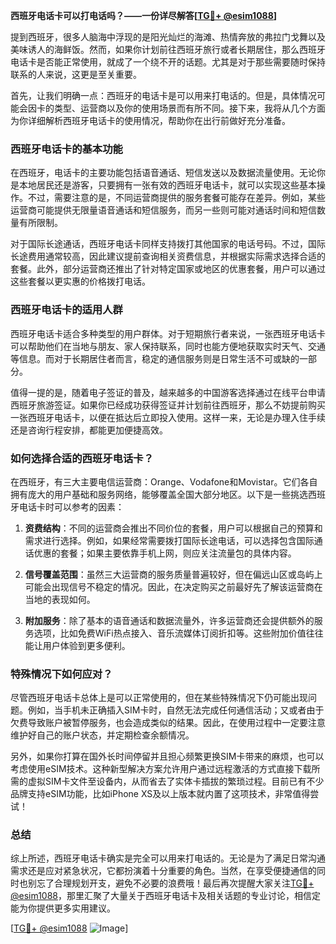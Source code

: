 **西班牙电话卡可以打电话吗？——一份详尽解答[[TG💪+ @esim1088](https://t.me/s/esim1088)]**

提到西班牙，很多人脑海中浮现的是阳光灿烂的海滩、热情奔放的弗拉门戈舞以及美味诱人的海鲜饭。然而，如果你计划前往西班牙旅行或者长期居住，那么西班牙电话卡是否能正常使用，就成了一个绕不开的话题。尤其是对于那些需要随时保持联系的人来说，这更是至关重要。

首先，让我们明确一点：西班牙的电话卡是可以用来打电话的。但是，具体情况可能会因卡的类型、运营商以及你的使用场景而有所不同。接下来，我将从几个方面为你详细解析西班牙电话卡的使用情况，帮助你在出行前做好充分准备。

### 西班牙电话卡的基本功能

在西班牙，电话卡的主要功能包括语音通话、短信发送以及数据流量使用。无论你是本地居民还是游客，只要拥有一张有效的西班牙电话卡，就可以实现这些基本操作。不过，需要注意的是，不同运营商提供的服务套餐可能存在差异。例如，某些运营商可能提供无限量语音通话和短信服务，而另一些则可能对通话时间和短信数量有所限制。

对于国际长途通话，西班牙电话卡同样支持拨打其他国家的电话号码。不过，国际长途费用通常较高，因此建议提前查询相关资费信息，并根据实际需求选择合适的套餐。此外，部分运营商还推出了针对特定国家或地区的优惠套餐，用户可以通过这些套餐以更实惠的价格拨打电话。

### 西班牙电话卡的适用人群

西班牙电话卡适合多种类型的用户群体。对于短期旅行者来说，一张西班牙电话卡可以帮助他们在当地与朋友、家人保持联系，同时也能方便地获取实时天气、交通等信息。而对于长期居住者而言，稳定的通信服务则是日常生活不可或缺的一部分。

值得一提的是，随着电子签证的普及，越来越多的中国游客选择通过在线平台申请西班牙旅游签证。如果你已经成功获得签证并计划前往西班牙，那么不妨提前购买一张西班牙电话卡，以便在抵达后立即投入使用。这样一来，无论是办理入住手续还是咨询行程安排，都能更加便捷高效。

### 如何选择合适的西班牙电话卡？

在西班牙，有三大主要电信运营商：Orange、Vodafone和Movistar。它们各自拥有庞大的用户基础和服务网络，能够覆盖全国大部分地区。以下是一些挑选西班牙电话卡时可以参考的因素：

1. **资费结构**：不同的运营商会推出不同价位的套餐，用户可以根据自己的预算和需求进行选择。例如，如果经常需要拨打国际长途电话，可以选择包含国际通话优惠的套餐；如果主要依靠手机上网，则应关注流量包的具体内容。
   
2. **信号覆盖范围**：虽然三大运营商的服务质量普遍较好，但在偏远山区或岛屿上可能会出现信号不稳定的情况。因此，在决定购买之前最好先了解该运营商在当地的表现如何。

3. **附加服务**：除了基本的语音通话和数据流量外，许多运营商还会提供额外的服务选项，比如免费WiFi热点接入、音乐流媒体订阅折扣等。这些附加价值往往能让用户体验到更多便利。

### 特殊情况下如何应对？

尽管西班牙电话卡总体上是可以正常使用的，但在某些特殊情况下仍可能出现问题。例如，当手机未正确插入SIM卡时，自然无法完成任何通信活动；又或者由于欠费导致账户被暂停服务，也会造成类似的结果。因此，在使用过程中一定要注意维护好自己的账户状态，并定期检查余额情况。

另外，如果你打算在国外长时间停留并且担心频繁更换SIM卡带来的麻烦，也可以考虑使用eSIM技术。这种新型解决方案允许用户通过远程激活的方式直接下载所需的虚拟SIM卡文件至设备内，从而省去了实体卡插拔的繁琐过程。目前已有不少品牌支持eSIM功能，比如iPhone XS及以上版本就内置了这项技术，非常值得尝试！

### 总结

综上所述，西班牙电话卡确实是完全可以用来打电话的。无论是为了满足日常沟通需求还是应对紧急状况，它都扮演着十分重要的角色。当然，在享受便捷通信的同时也别忘了合理规划开支，避免不必要的浪费哦！最后再次提醒大家关注[TG💪+ @esim1088](https://t.me/s/esim1088)，那里汇聚了大量关于西班牙电话卡及相关话题的专业讨论，相信定能为你提供更多实用建议。

[[TG💪+ @esim1088](https://t.me/s/esim1088) ![Image](https://i.postimg.cc/4NQfJmqS/Snipaste-2025-05-13-00-14-12.png)]